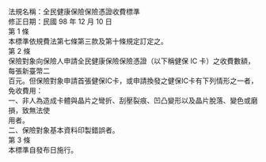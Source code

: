 法規名稱：全民健康保險保險憑證收費標準  
修正日期：民國 98 年 12 月 10 日  
第 1 條  
本標準依規費法第七條第三款及第十條規定訂定之。  
第 2 條  
保險對象向保險人申請全民健康保險保險憑證（以下稱健保 IC 卡）之收費數額，每張新臺幣二  
百元。但保險對象申請首張健保IC卡，或申請換發之健保IC卡有下列情形之一者，免收費用：  
一、非人為造成卡體與晶片之彎折、刮壓裂痕、凹凸變形以及晶片脫落、變色或磨損，致無法使  
用者。  
二、保險對象基本資料印製錯誤者。  
第 3 條  
本標準自發布日施行。  


